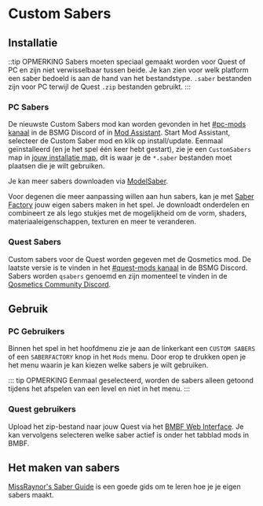 # Custom Sabers

## Installatie
::tip OPMERKING Sabers moeten speciaal gemaakt worden voor Quest of PC en zijn niet verwisselbaar tussen beide. Je kan zien voor welk platform een saber bedoeld is aan de hand van het bestandstype. `.saber` bestanden zijn voor PC terwijl de Quest `.zip` bestanden gebruikt. :::

### PC Sabers
De nieuwste Custom Sabers mod kan worden gevonden in het [#pc-mods kanaal](https://discord.gg/beatsabermods) in de BSMG Discord of in [Mod Assistant](https://github.com/Assistant/ModAssistant). Start Mod Assistant, selecteer de Custom Saber mod en klik op install/update. Eenmaal geïnstalleerd (en je het spel één keer hebt gestart), zie je een `CustomSabers` map in [jouw installatie map](/faq/install-folder.md), dit is waar je de `*.saber` bestanden moet plaatsen die je wilt gebruiken.

Je kan meer sabers downloaden via [ModelSaber](https://modelsaber.com/Sabers/).

Voor degenen die meer aanpassing willen aan hun sabers, kan je met [Saber Factory](https://github.com/ToniMacaroni/SaberFactory#readme) jouw eigen sabers maken in het spel. Je downloadt onderdelen en combineert ze als lego stukjes met de mogelijkheid om de vorm, shaders, materiaaleigenschappen, texturen en meer te veranderen.

### Quest Sabers
Custom sabers voor de Quest worden gegeven met de Qosmetics mod. De laatste versie is te vinden in het [#quest-mods kanaal](https://discord.gg/beatsabermods) in de BSMG Discord. Sabers worden `qsabers` genoemd en zijn momenteel te vinden in de [Qosmetics Community Discord](https://discord.gg/qosmetics).

## Gebruik

### PC Gebruikers
Binnen het spel in het hoofdmenu zie je aan de linkerkant een `CUSTOM SABERS` of een `SABERFACTORY` knop in het `Mods` menu. Door erop te drukken open je het menu waarin je kan kiezen welke sabers je wilt gebruiken.

::: tip OPMERKING Eenmaal geselecteerd, worden de sabers alleen getoond tijdens het afspelen van een level en niet in het menu. :::

### Quest gebruikers
Upload het zip-bestand naar jouw Quest via het [BMBF Web Interface](/quest-modding.md#installing-mods). Je kan vervolgens selecteren welke saber actief is onder het tabblad mods in BMBF.

## Het maken van sabers
[MissRaynor's Saber Guide](./sabers-guide.md) is een goede gids om te leren hoe je je eigen sabers maakt.
